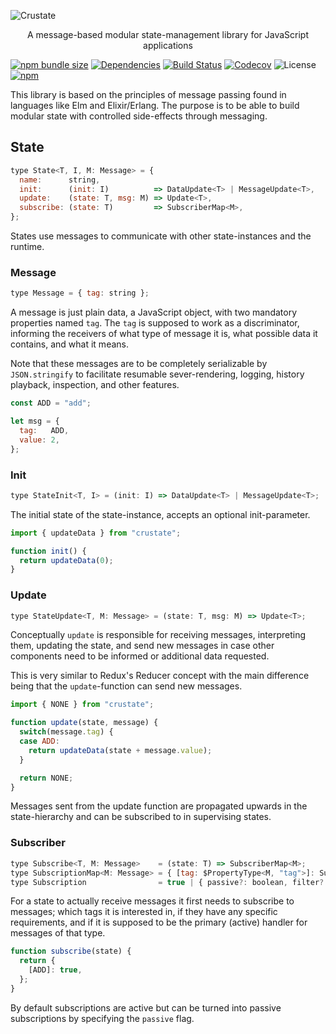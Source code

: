 ![Crustate](https://gist.githubusercontent.com/Poggen/1070c7fd85addacdd928ddcadd095270/raw/63d803896d36e3e2dd3081ccd8ce1d8a94c75038/crustate.svg?sanitize=true "Crustate")
<p align="center">A message-based modular state-management library for JavaScript applications</p>


[![npm bundle size](https://img.shields.io/bundlephobia/minzip/crustate.svg)](https://bundlephobia.com/result?p=crustate)
[![Dependencies](https://img.shields.io/david/m4rw3r/crustate.svg)](https://www.npmjs.com/package/crustate)
[![Build Status](https://travis-ci.org/m4rw3r/crustate.svg?branch=master)](https://travis-ci.org/m4rw3r/crustate)
[![Codecov](https://img.shields.io/codecov/c/gh/m4rw3r/crustate.svg)](https://codecov.io/gh/m4rw3r/crustate)
![License](https://img.shields.io/npm/l/crustate.svg)
[![npm](https://img.shields.io/npm/v/crustate.svg)](https://www.npmjs.com/package/crustate)

This library is based on the principles of message passing found in languages
like Elm and Elixir/Erlang. The purpose is to be able to build modular state
with controlled side-effects through messaging.

## State

```javascript
type State<T, I, M: Message> = {
  name:      string,
  init:      (init: I)          => DataUpdate<T> | MessageUpdate<T>,
  update:    (state: T, msg: M) => Update<T>,
  subscribe: (state: T)         => SubscriberMap<M>,
};
```

States use messages to communicate with other state-instances and the runtime.

### Message

```javascript
type Message = { tag: string };
```

A message is just plain data, a JavaScript object, with two mandatory properties
named `tag`. The `tag` is supposed to work as a discriminator, informing the
receivers of what type of message it is, what possible data it contains, and
what it means.

Note that these messages are to be completely serializable by `JSON.stringify`
to facilitate resumable sever-rendering, logging, history playback, inspection,
and other features.

```javascript
const ADD = "add";

let msg = {
  tag:   ADD,
  value: 2,
};
```

### Init

```javascript
type StateInit<T, I> = (init: I) => DataUpdate<T> | MessageUpdate<T>;
```

The initial state of the state-instance, accepts an optional init-parameter.

```javascript
import { updateData } from "crustate";

function init() {
  return updateData(0);
}
```

### Update

```javascript
type StateUpdate<T, M: Message> = (state: T, msg: M) => Update<T>;
```

Conceptually `update` is responsible for receiving messages, interpreting
them, updating the state, and send new messages in case other components need
to be informed or additional data requested.

This is very similar to Redux's Reducer concept with the main difference
being that the `update`-function can send new messages.

```javascript
import { NONE } from "crustate";

function update(state, message) {
  switch(message.tag) {
  case ADD:
    return updateData(state + message.value);
  }

  return NONE;
}
```

Messages sent from the update function are propagated upwards in the
state-hierarchy and can be subscribed to in supervising states.

### Subscriber

```javascript
type Subscribe<T, M: Message>    = (state: T) => SubscriberMap<M>;
type SubscriptionMap<M: Message> = { [tag: $PropertyType<M, "tag">]: Subscription };
type Subscription                = true | { passive?: boolean, filter?: () => bool };
```

For a state to actually receive messages it first needs to subscribe to
messages; which tags it is interested in, if they have any specific
requirements, and if it is supposed to be the primary (active) handler for
messages of that type.

```javascript
function subscribe(state) {
  return {
    [ADD]: true,
  };
}
```

By default subscriptions are active but can be turned into passive subscriptions
by specifying the `passive` flag.